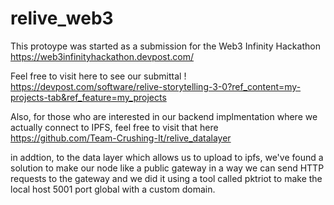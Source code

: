 # relive_web3

This protoype was started as a submission for the Web3 Infinity Hackathon https://web3infinityhackathon.devpost.com/

Feel free to visit here to see our submittal !
https://devpost.com/software/relive-storytelling-3-0?ref_content=my-projects-tab&ref_feature=my_projects


Also, for those who are interested in our backend implmentation where we actually connect to IPFS, feel free to visit that here 
https://github.com/Team-Crushing-It/relive_datalayer
 
in addtion, to the data layer which allows us to upload to ipfs, we've found a solution to make our node like a public gateway in a way we can send HTTP requests to the gateway and we did it using a tool called pktriot to make the local host 5001 port global with a custom domain.
